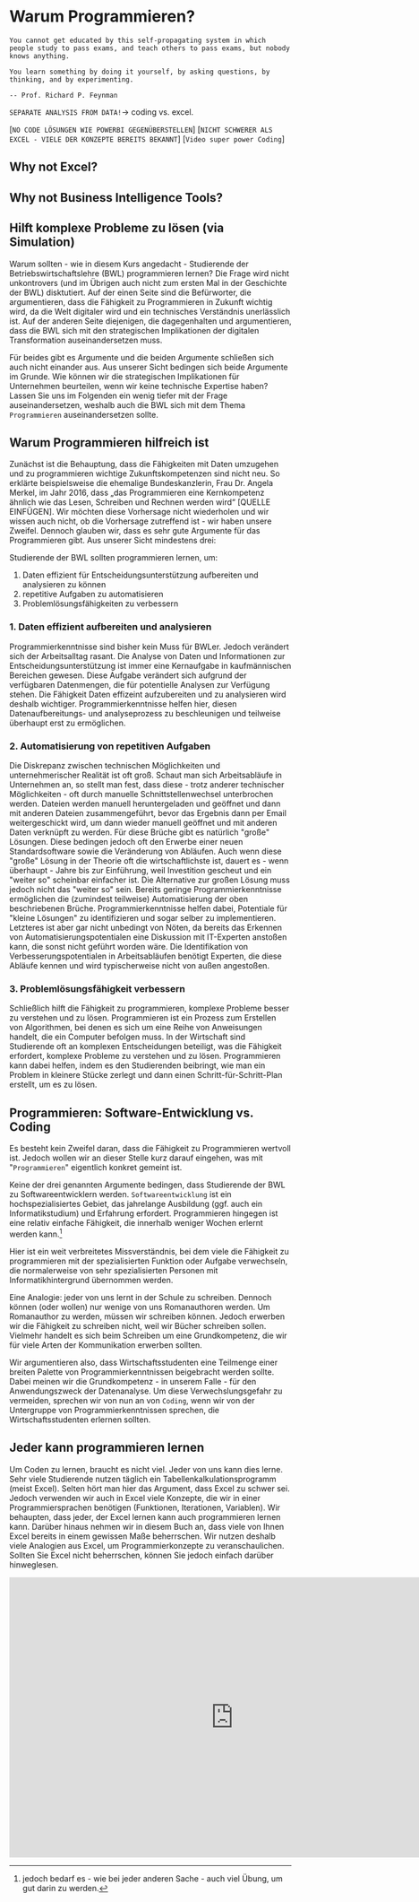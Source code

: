 # Warum Programmieren?

```{epigraph}
You cannot get educated by this self-propagating system in which people study to pass exams, and teach others to pass exams, but nobody knows anything. 

You learn something by doing it yourself, by asking questions, by thinking, and by experimenting.

-- Prof. Richard P. Feynman
```

`SEPARATE ANALYSIS FROM DATA!`-> coding vs. excel. 

[`NO CODE LÖSUNGEN WIE POWERBI GEGENÜBERSTELLEN`]
[`NICHT SCHWERER ALS EXCEL - VIELE DER KONZEPTE BEREITS BEKANNT`]
[`Video super power Coding`]

## Why not Excel?

## Why not Business Intelligence Tools?

## Hilft komplexe Probleme zu lösen (via Simulation)

Warum sollten - wie in diesem Kurs angedacht - Studierende der Betriebswirtschaftslehre (BWL) programmieren lernen? Die Frage wird nicht unkontrovers (und im Übrigen auch nicht zum ersten Mal in der Geschichte der BWL) disktutiert. Auf der einen Seite sind die Befürworter, die argumentieren, dass die Fähigkeit zu Programmieren in Zukunft wichtig wird, da die Welt digitaler wird und ein technisches Verständnis unerlässlich ist. Auf der anderen Seite diejenigen, die dagegenhalten und argumentieren, dass die BWL sich mit den strategischen Implikationen der digitalen Transformation auseinandersetzen muss. 

Für beides gibt es Argumente und die beiden Argumente schließen sich auch nicht einander aus. Aus unserer Sicht bedingen sich beide Argumente im Grunde. Wie können wir die strategischen Implikationen für Unternehmen beurteilen, wenn wir keine technische Expertise haben? Lassen Sie uns im Folgenden ein wenig tiefer mit der Frage auseinandersetzen, weshalb auch die BWL sich mit dem Thema `Programmieren` auseinandersetzen sollte. 

## Warum Programmieren hilfreich ist

Zunächst ist die Behauptung, dass die Fähigkeiten mit Daten umzugehen und zu programmieren wichtige Zukunftskompetenzen sind nicht neu. So erklärte beispielsweise die ehemalige Bundeskanzlerin, Frau Dr. Angela Merkel, im Jahr 2016, dass „das Programmieren eine Kernkompetenz ähnlich wie das Lesen, Schreiben und Rechnen werden wird“ [QUELLE EINFÜGEN]. Wir möchten diese Vorhersage nicht wiederholen und wir wissen auch nicht, ob die Vorhersage zutreffend ist - wir haben unsere Zweifel. Dennoch glauben wir, dass es sehr gute Argumente für das Programmieren gibt. Aus unserer Sicht mindestens drei:

Studierende der BWL sollten programmieren lernen, um:

1. Daten effizient für Entscheidungsunterstützung aufbereiten und analysieren zu können
2. repetitive Aufgaben zu automatisieren
3. Problemlösungsfähigkeiten zu verbessern


### 1. Daten effizient aufbereiten und analysieren

Programmierkenntnisse sind bisher kein Muss für BWLer. Jedoch verändert sich der Arbeitsalltag rasant. Die Analyse von Daten und Informationen zur Entscheidungsunterstützung ist immer eine Kernaufgabe in kaufmännischen Bereichen gewesen. Diese Aufgabe verändert sich aufgrund der verfügbaren Datenmengen, die für potentielle Analysen zur Verfügung stehen. Die Fähigkeit Daten effizeint aufzubereiten und zu analysieren wird deshalb wichtiger. Programmierkenntnisse helfen hier, diesen Datenaufbereitungs- und analyseprozess zu beschleunigen und teilweise überhaupt erst zu ermöglichen. 

### 2. Automatisierung von repetitiven Aufgaben

Die Diskrepanz zwischen  technischen Möglichkeiten und unternehmerischer Realität ist oft groß. Schaut man sich Arbeitsabläufe in Unternehmen an, so stellt man fest, dass diese - trotz anderer technischer Möglichkeiten - oft durch manuelle Schnittstellenwechsel unterbrochen werden. Dateien werden manuell heruntergeladen und geöffnet und dann mit anderen Dateien zusammengeführt, bevor das Ergebnis dann per Email weitergeschickt wird, um dann wieder manuell geöffnet und mit anderen Daten verknüpft zu werden. Für diese Brüche gibt es natürlich "große" Lösungen. Diese bedingen jedoch oft den Erwerbe einer neuen Standardsoftware sowie die Veränderung von Abläufen. Auch wenn diese "große" Lösung in der Theorie oft die wirtschaftlichste ist, dauert es - wenn überhaupt - Jahre bis zur Einführung, weil Investition gescheut und ein "weiter so" scheinbar einfacher ist. Die Alternative zur großen Lösung muss jedoch nicht das "weiter so" sein. Bereits geringe Programmierkenntnisse ermöglichen die (zumindest teilweise) Automatisierung der oben beschriebenen Brüche. Programmierkenntnisse helfen dabei, Potentiale für "kleine Lösungen" zu identifizieren und sogar selber zu implementieren. Letzteres ist aber gar nicht unbedingt von Nöten, da bereits das Erkennen von Automatisierungspotentialen eine Diskussion mit IT-Experten anstoßen kann, die sonst nicht geführt worden wäre. Die Identifikation von Verbesserungspotentialen in Arbeitsabläufen benötigt Experten, die diese Abläufe kennen und wird typischerweise nicht von außen angestoßen. 

### 3. Problemlösungsfähigkeit verbessern

Schließlich hilft die Fähigkeit zu programmieren, komplexe Probleme besser zu verstehen und zu lösen. Programmieren ist ein Prozess zum Erstellen von Algorithmen, bei denen es sich um eine Reihe von Anweisungen handelt, die ein Computer befolgen muss. In der Wirtschaft sind Studierende oft an komplexen Entscheidungen beteiligt, was die Fähigkeit erfordert, komplexe Probleme zu verstehen und zu lösen. Programmieren kann dabei helfen, indem es den Studierenden beibringt, wie man ein Problem in kleinere Stücke zerlegt und dann einen Schritt-für-Schritt-Plan erstellt, um es zu lösen.

## Programmieren: Software-Entwicklung vs. Coding

Es besteht kein Zweifel daran, dass die Fähigkeit zu Programmieren wertvoll ist. Jedoch wollen wir an dieser Stelle kurz darauf eingehen, was mit "`Programmieren`" eigentlich konkret gemeint ist. 

Keine der drei genannten Argumente bedingen, dass Studierende der BWL zu Softwareentwicklern werden. `Softwareentwicklung` ist ein hochspezialisiertes Gebiet, das jahrelange Ausbildung (ggf. auch ein Informatikstudium) und Erfahrung erfordert. Programmieren hingegen ist eine relativ einfache Fähigkeit, die innerhalb weniger Wochen erlernt werden kann.[^1] 

[^1]: jedoch bedarf es - wie bei jeder anderen Sache -  auch viel Übung, um gut darin zu werden. 

Hier ist ein weit verbreitetes Missverständnis, bei dem viele die Fähigkeit  zu programmieren mit der spezialisierten Funktion oder Aufgabe verwechseln, die normalerweise von sehr spezialisierten Personen mit Informatikhintergrund übernommen werden. 

Eine Analogie: jeder von uns lernt in der Schule zu schreiben. Dennoch können (oder wollen) nur wenige von uns Romanauthoren werden. Um Romanauthor zu werden, müssen wir schreiben können. Jedoch erwerben wir die Fähigkeit zu schreiben nicht, weil wir Bücher schreiben sollen. Vielmehr handelt es sich beim Schreiben um eine Grundkompetenz, die wir für viele Arten der Kommunikation erwerben sollten. 

Wir argumentieren also, dass Wirtschaftsstudenten eine Teilmenge einer breiten Palette von Programmierkenntnissen beigebracht werden sollte. Dabei meinen wir die Grundkompetenz - in unserem Falle - für den Anwendungszweck der Datenanalyse. Um diese Verwechslungsgefahr zu vermeiden, sprechen wir von nun an von `Coding`,  wenn wir von der Untergruppe von Programmierkenntnissen sprechen, die Wirtschaftsstudenten erlernen sollten.


## Jeder kann programmieren lernen

Um Coden zu lernen, braucht es nicht viel. Jeder von uns kann dies lerne. Sehr viele Studierende nutzen täglich ein Tabellenkalkulationsprogramm (meist Excel). Selten hört man hier das Argument, dass Excel zu schwer sei. Jedoch verwenden wir auch in Excel viele Konzepte, die wir in einer Programmiersprachen benötigen (Funktionen, Iterationen, Variablen). Wir behaupten, dass jeder, der Excel lernen kann auch programmieren lernen kann. Darüber hinaus nehmen wir in diesem Buch an, dass viele von Ihnen Excel bereits in einem gewissen Maße beherrschen. Wir nutzen deshalb viele Analogien aus Excel, um Programmierkonzepte zu veranschaulichen. Sollten Sie Excel nicht beherrschen, können Sie jedoch einfach darüber hinweglesen. 




<iframe width="800" height="500" src="https://www.youtube.com/embed/Dv7gLpW91DM" title="YouTube video player" frameborder="0" allow="accelerometer; autoplay; clipboard-write; encrypted-media; gyroscope; picture-in-picture" allowfullscreen></iframe>